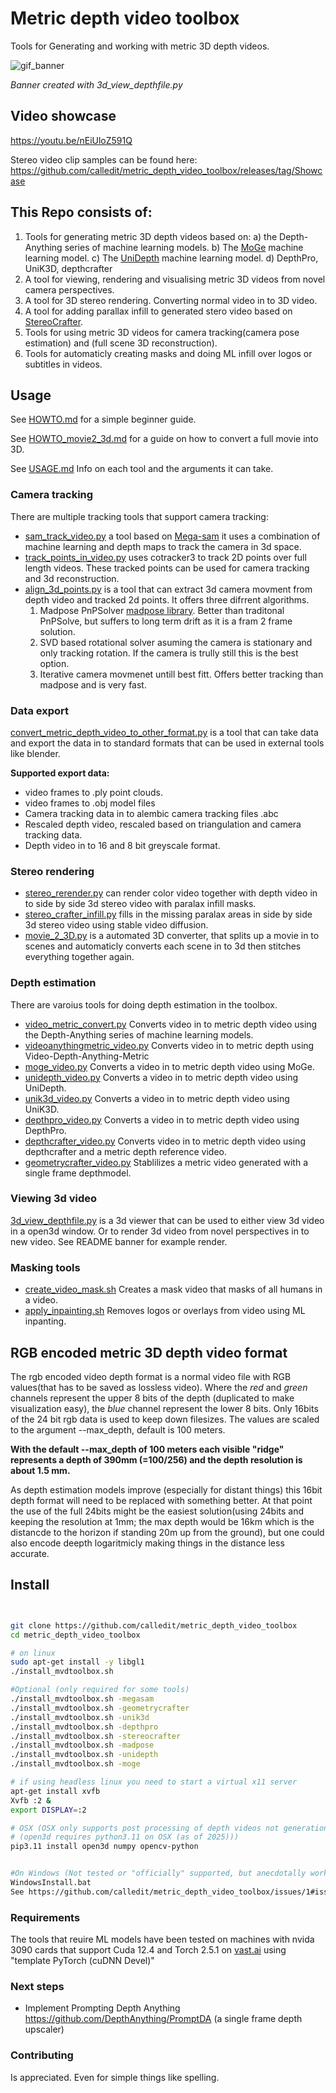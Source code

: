 # Metric depth video toolbox

Tools for Generating and working with metric 3D depth videos.

![gif_banner](https://github.com/user-attachments/assets/4d737bb3-6fb6-4135-b01e-b35528371d22)

_Banner created with 3d_view_depthfile.py_


## Video showcase
https://youtu.be/nEiUloZ591Q

Stereo video clip samples can be found here:
https://github.com/calledit/metric_depth_video_toolbox/releases/tag/Showcase

## This Repo consists of:
1. Tools for generating metric 3D depth videos based on:
   a) the Depth-Anything series of machine learning models.
   b) The [MoGe](https://github.com/microsoft/MoGe) machine learning model.
   c) The [UniDepth](https://github.com/lpiccinelli-eth/UniDepth)  machine learning model.
   d) DepthPro, UniK3D, depthcrafter
2. A tool for viewing, rendering and visualising metric 3D videos from novel camera perspectives.
3. A tool for 3D stereo rendering. Converting normal video in to 3D video.
4. A tool for adding parallax infill to generated stero video based on [StereoCrafter](https://github.com/TencentARC/StereoCrafter).
5. Tools for using metric 3D videos for camera tracking(camera pose estimation) and (full scene 3D reconstruction).
6. Tools for automaticly creating masks and doing ML infill over logos or subtitles in videos.


## Usage 

See [HOWTO.md](https://github.com/calledit/metric_depth_video_toolbox/blob/main/HOWTO.md) for a simple beginner guide.

See [HOWTO_movie2_3d.md](https://github.com/calledit/metric_depth_video_toolbox/blob/main/HOWTO_movie2_3d.md) for a guide on how to convert a full movie into 3D.

See [USAGE.md](https://github.com/calledit/metric_depth_video_toolbox/blob/main/USAGE.md) Info on each tool and the arguments it can take.

### Camera tracking
There are multiple tracking tools that support camera tracking:

- [sam_track_video.py](sam_track_video.py) a tool based on [Mega-sam](https://github.com/mega-sam/mega-sam) it uses a combination of machine learning and depth maps to track the camera in 3d space.
- [track_points_in_video.py](track_points_in_video.py) uses cotracker3 to track 2D points over full length videos. These tracked points can be used for camera tracking and 3d reconstruction.
- [align_3d_points.py](align_3d_points.py) is a tool that can extract 3d camera movment from depth video and tracked 2d points. It offers three difrrent algorithms. 
    1. Madpose PnPSolver [madpose library](https://github.com/MarkYu98/madpose). Better than traditonal PnPSolve, but suffers to long term drift as it is a fram 2 frame solution.
    2. SVD based rotational solver asuming the camera is stationary and only tracking rotation. If the camera is trully still this is the best option.
    3. Iterative camera movmenet untill best fitt. Offers better tracking than madpose and is very fast.


### Data export
[convert_metric_depth_video_to_other_format.py](convert_metric_depth_video_to_other_format.py) is a tool that can take data and export the data in to standard formats that can be used in external tools like blender.

**Supported export data:**
- video frames to .ply point clouds.
- video frames to .obj model files
- Camera tracking data in to alembic camera tracking files .abc
- Rescaled depth video, rescaled based on triangulation and camera tracking data.
- Depth video in to 16 and 8 bit greyscale format.

### Stereo rendering
- [stereo_rerender.py](stereo_rerender.py) can render color video together with depth video in to side by side 3d stereo video with paralax infill masks.
- [stereo_crafter_infill.py](stereo_crafter_infill.py) fills in the missing paralax areas in side by side 3d stereo video using stable video diffusion.
- [movie_2_3D.py](movie_2_3D.py) is a automated 3D converter, that splits up a movie in to scenes and automaticly converts each scene in to 3d then stitches everything together again.

### Depth estimation
There are varoius tools for doing depth estimation in the toolbox.
- [video_metric_convert.py](video_metric_convert.py) Converts video in to metric depth video using the Depth-Anything series of machine learning models.
- [videoanythingmetric_video.py](videoanythingmetric_video.py) Converts video in to metric depth using Video-Depth-Anything-Metric
- [moge_video.py](moge_video.py) Converts a video in to metric depth video using MoGe.
- [unidepth_video.py](unidepth_video.py) Converts a video in to metric depth video using UniDepth.
- [unik3d_video.py](unik3d_video.py) Converts a video in to metric depth video using UniK3D.
- [depthpro_video.py](depthpro_video.py) Converts a video in to metric depth video using DepthPro.
- [depthcrafter_video.py](depthcrafter_video.py) Converts video in to metric depth video using depthcrafter and a metric depth reference video.
- [geometrycrafter_video.py](geometrycrafter_video.py) Stablilizes a metric video generated with a single frame depthmodel.


### Viewing 3d video
[3d_view_depthfile.py](3d_view_depthfile.py) is a 3d viewer that can be used to either view 3d video in a open3d window. Or to render 3d video from novel perspectives in to new video. See README banner for example render.


### Masking tools
- [create_video_mask.sh](create_video_mask.sh) Creates a mask video that masks of all humans in a video.
- [apply_inpainting.sh](apply_inpainting.sh) Removes logos or overlays from video using ML inpanting.

## RGB encoded metric 3D depth video format
The rgb encoded video depth format is a normal video file with RGB values(that has to be saved as lossless video). Where the _red_ and _green_ channels represent the upper 8 bits of the depth (duplicated to make visualization easy), the _blue_ channel represent
the lower 8 bits. Only 16bits of the 24 bit rgb data is used to keep down filesizes. The values are scaled to the argument --max_depth, default is 100 meters.

**With the default --max_depth of 100 meters each visible "ridge" represents a depth of 390mm (=100/256) and the depth resolution is about 1.5 mm.**


As depth estimation models improve (especially for distant things) this 16bit depth format will need to be replaced with something better. At that point the use of the full 24bits might be the easiest solution(using 24bits and keeping the resolution at 1mm; the max depth would be 16km which is the distancde to the horizon if standing 20m up from the ground), but one could also encode deepth logaritmicly making things in the distance less accurate.


## Install
```bash


git clone https://github.com/calledit/metric_depth_video_toolbox
cd metric_depth_video_toolbox

# on linux
sudo apt-get install -y libgl1
./install_mvdtoolbox.sh

#Optional (only required for some tools)
./install_mvdtoolbox.sh -megasam
./install_mvdtoolbox.sh -geometrycrafter
./install_mvdtoolbox.sh -unik3d
./install_mvdtoolbox.sh -depthpro
./install_mvdtoolbox.sh -stereocrafter
./install_mvdtoolbox.sh -madpose
./install_mvdtoolbox.sh -unidepth
./install_mvdtoolbox.sh -moge

# if using headless linux you need to start a virtual x11 server
apt-get install xvfb
Xvfb :2 &
export DISPLAY=:2

# OSX (OSX only supports post processing of depth videos not generation of them. As the ML models need CUDA)
# (open3d requires python3.11 on OSX (as of 2025)))
pip3.11 install open3d numpy opencv-python


#On Windows (Not tested or "officially" supported, but anecdotally working).
WindowsInstall.bat
See https://github.com/calledit/metric_depth_video_toolbox/issues/1#issuecomment-2632040738


```

### Requirements
The tools that reuire ML models have been tested on machines with nvida 3090 cards that support Cuda 12.4 and Torch 2.5.1 on [vast.ai](https://cloud.vast.ai/?ref_id=148636) using "template PyTorch (cuDNN Devel)"

### Next steps
- Implement Prompting Depth Anything https://github.com/DepthAnything/PromptDA (a single frame depth upscaler)

### Contributing
Is appreciated. Even for simple things like spelling.
